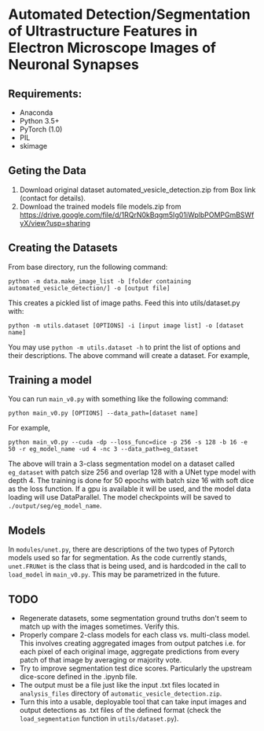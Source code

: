 # Automated Detection/Segmentation of Ultrastructure Features in Electron Microscope Images of Neuronal Synapses

## Requirements:
- Anaconda
- Python 3.5+
- PyTorch (1.0)
- PIL
- skimage

## Geting the Data
1. Download original dataset automated_vesicle_detection.zip from Box link (contact for details).
2. Download the trained models file models.zip from https://drive.google.com/file/d/1RQrN0kBqgm5Ig01iWplbPOMPGmBSWfyX/view?usp=sharing

## Creating the Datasets

From base directory, run the following command:

`python -m data.make_image_list -b [folder containing automated_vesicle_detection/] -o [output file]` 

This creates a pickled list of image paths. Feed this into utils/dataset.py with:

`python -m utils.dataset [OPTIONS] -i [input image list] -o [dataset name]`

You may use `python -m utils.dataset -h` to print the list of options and their descriptions. The above command will create a dataset.
For example, 

## Training a model

You can run `main_v0.py` with something like the following command:

`python main_v0.py [OPTIONS] --data_path=[dataset name]`

For example,

`python main_v0.py --cuda -dp --loss_func=dice -p 256 -s 128 -b 16 -e 50 -r eg_model_name -ud 4 -nc 3 --data_path=eg_dataset`

The above will train a 3-class segmentation model on a dataset called `eg_dataset` with patch size 256 and overlap 128 with a UNet type model with depth 4. The training is done for 50 epochs with batch size 16 with soft dice as the loss function. If a gpu is available it will be used, and the model data loading will use DataParallel. The model checkpoints will be saved to `./output/seg/eg_model_name`.

## Models

In `modules/unet.py`, there are descriptions of the two types of Pytorch models used so far for segmentation. As the code currently stands,  `unet.FRUNet` is the class that is being used, and is hardcoded in the call to `load_model` in `main_v0.py`. This may be parametrized in the future. 

## TODO
- Regenerate datasets, some segmentation ground truths don't seem to match up with the images sometimes. Verify this.
- Properly compare 2-class models for each class vs. multi-class model. This involves creating aggregated images from output patches i.e. for each pixel of each original image, aggregate predictions from every patch of that image by averaging or majority vote.
- Try to improve segmentation test dice scores. Particularly the upstream dice-score defined in the .ipynb file.
- The output must be a file just like the input .txt files located in `analysis_files` directory of `automatic_vesicle_detection.zip`. 
- Turn this into a usable, deployable tool that can take input images and output detections as .txt files of the defined format (check the `load_segmentation` function in `utils/dataset.py`).
